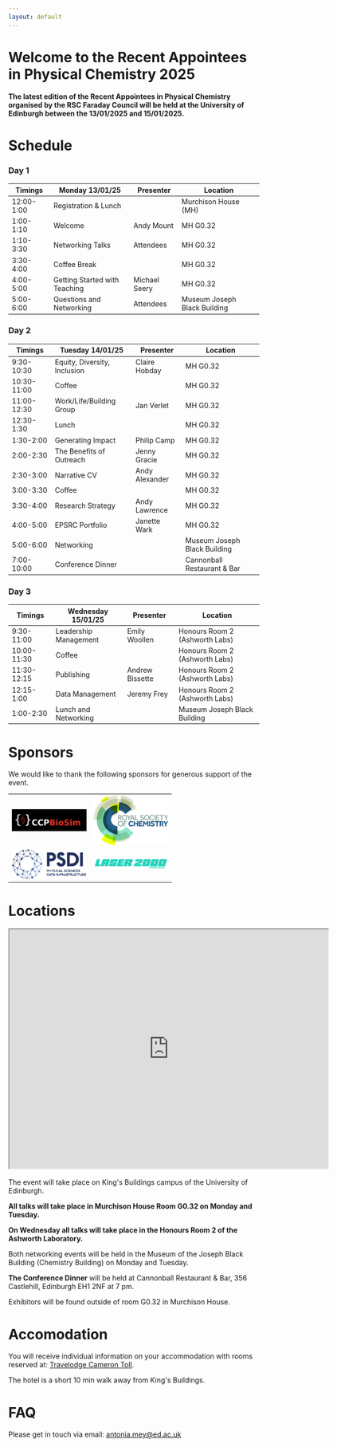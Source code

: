 ```yaml
---
layout: default
---
```


# Welcome to the Recent Appointees in Physical Chemistry 2025

**The latest edition of the Recent Appointees in Physical Chemistry organised by the RSC Faraday Council will be held at the University of Edinburgh between the 13/01/2025 and 15/01/2025.**

# Schedule

### Day 1

| Timings     | Monday 13/01/25               | Presenter           | Location |
|-------------|-------------------------------|---------------------|----------|
| 12:00-1:00  | Registration & Lunch          |                     |Murchison House (MH) |
| 1:00-1:10   | Welcome                       | Andy Mount          |MH G0.32 |
| 1:10-3:30   | Networking Talks              | Attendees           |MH G0.32 |
| 3:30-4:00   | Coffee Break                  |                     |MH G0.32 |
| 4:00-5:00   | Getting Started with Teaching | Michael Seery       |MH G0.32 |
| 5:00-6:00   | Questions and Networking      | Attendees           |Museum Joseph Black Building |

### Day 2

| Timings     | Tuesday 14/01/25              | Presenter           | Location |
|-------------|-------------------------------|---------------------|---------|
| 9:30-10:30  | Equity, Diversity, Inclusion  | Claire Hobday       |MH G0.32 |
| 10:30-11:00 | Coffee                        |                     |MH G0.32 |
| 11:00-12:30 | Work/Life/Building Group      | Jan Verlet          |MH G0.32 |
| 12:30-1:30  | Lunch                         |                     |MH G0.32 |
| 1:30-2:00   | Generating Impact             | Philip Camp         |MH G0.32 |
| 2:00-2:30   | The Benefits of Outreach      | Jenny Gracie        |MH G0.32 |
| 2:30-3:00   | Narrative CV                  | Andy Alexander      |MH G0.32 |
| 3:00-3:30   | Coffee                        |                     |MH G0.32 |
| 3:30-4:00   | Research Strategy             | Andy Lawrence       |MH G0.32 |
| 4:00-5:00   | EPSRC Portfolio               | Janette Wark        |MH G0.32 |
| 5:00-6:00   | Networking                    |                     |Museum Joseph Black Building |
| 7:00-10:00  | Conference Dinner             |                     |Cannonball Restaurant & Bar |

### Day 3

| Timings     | Wednesday 15/01/25            | Presenter           | Location  |
|-------------|-------------------------------|---------------------|-----------|
| 9:30-11:00  | Leadership Management         | Emily Woollen       | Honours Room 2 (Ashworth Labs) |
| 10:00-11:30 | Coffee                        |                     | Honours Room 2 (Ashworth Labs) |
| 11:30-12:15 | Publishing                    | Andrew Bissette     | Honours Room 2 (Ashworth Labs) |
| 12:15-1:00  | Data Management               | Jeremy Frey         | Honours Room 2 (Ashworth Labs) |
| 1:00-2:30   | Lunch and Networking          |                     |Museum Joseph Black Building    |

# Sponsors

We would like to thank the following sponsors for generous support of the event.



<table>
  <tr>
    <td><img src="images/CCPBioSim.jpg" alt="CCPBioSim" style="width:150px;"></td>
    <td><img src="images/RSC-logo.jpg" alt="RSC Logo" style="width:150px;"></td>
  </tr>
  <tr>
    <td><img src="images/PSDI.jpg" alt="PSDI Logo" style="width:150px;"></td>
    <td><img src="images/laser-2000-photonics-logo-454x80.png" alt="Laser 2000 Photonics Logo" style="width:150px;"></td>
  </tr>
</table>



# Locations
<iframe src="https://www.google.com/maps/d/u/0/embed?mid=1vnSG7xqroUbpY6NA1B-QGZF45vEA-fs&ehbc=2E312F&noprof=1" width="640" height="480"></iframe>


The event will take place on King's Buildings campus of the University of Edinburgh. 

**All talks will take place in Murchison House Room G0.32 on Monday and Tuesday.**

**On Wednesday all talks will take place in the Honours Room 2 of the Ashworth Laboratory.**

Both networking events will be held in the Museum of the Joseph Black Building (Chemistry Building) on Monday and Tuesday. 

**The Conference Dinner** will be held at Cannonball Restaurant & Bar, 356 Castlehill, Edinburgh EH1 2NF at 7 pm. 

Exhibitors will be found outside of room G0.32 in Murchison House. 


# Accomodation
You will receive individual information on your accommodation with rooms reserved at:
[Travelodge Cameron Toll](https://www.travelodge.co.uk/hotels/418/Edinburgh-Cameron-Toll-hotel).

The hotel is a short 10 min walk away from King's Buildings. 

# FAQ
Please get in touch via email: antonia.mey@ed.ac.uk